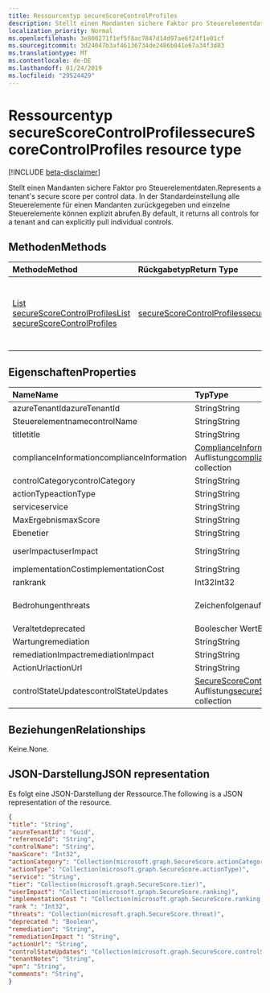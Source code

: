 ```yaml
---
title: Ressourcentyp secureScoreControlProfiles
description: Stellt einen Mandanten sichere Faktor pro Steuerelementdaten. In der Standardeinstellung alle Steuerelemente für einen Mandanten zurückgegeben und einzelne Steuerelemente können explizit abrufen.
localization_priority: Normal
ms.openlocfilehash: 3e800271f1ef5f8ac7847d14d97ae6f24f1e01cf
ms.sourcegitcommit: 3d24047b3af46136734de2486b041e67a34f3d83
ms.translationtype: MT
ms.contentlocale: de-DE
ms.lasthandoff: 01/24/2019
ms.locfileid: "29524429"
---
```

# <a name="securescorecontrolprofiles-resource-type"></a><span data-ttu-id="e5e59-104">Ressourcentyp secureScoreControlProfiles</span><span class="sxs-lookup"><span data-stu-id="e5e59-104">secureScoreControlProfiles resource type</span></span>

[!INCLUDE [beta-disclaimer](../../includes/beta-disclaimer.md)]

<span data-ttu-id="e5e59-105">Stellt einen Mandanten sichere Faktor pro Steuerelementdaten.</span><span class="sxs-lookup"><span data-stu-id="e5e59-105">Represents a tenant's secure score per control data.</span></span> <span data-ttu-id="e5e59-106">In der Standardeinstellung alle Steuerelemente für einen Mandanten zurückgegeben und einzelne Steuerelemente können explizit abrufen.</span><span class="sxs-lookup"><span data-stu-id="e5e59-106">By default, it returns all controls for a tenant and can explicitly pull individual controls.</span></span>


## <a name="methods"></a><span data-ttu-id="e5e59-107">Methoden</span><span class="sxs-lookup"><span data-stu-id="e5e59-107">Methods</span></span>

| <span data-ttu-id="e5e59-108">Methode</span><span class="sxs-lookup"><span data-stu-id="e5e59-108">Method</span></span>   | <span data-ttu-id="e5e59-109">Rückgabetyp</span><span class="sxs-lookup"><span data-stu-id="e5e59-109">Return Type</span></span>|<span data-ttu-id="e5e59-110">Beschreibung</span><span class="sxs-lookup"><span data-stu-id="e5e59-110">Description</span></span>|
|:---------------|:--------|:----------|
|[<span data-ttu-id="e5e59-111">List secureScoreControlProfiles</span><span class="sxs-lookup"><span data-stu-id="e5e59-111">List secureScoreControlProfiles</span></span>](../api/securescorecontrolprofiles-list.md) | [<span data-ttu-id="e5e59-112">secureScoreControlProfiles</span><span class="sxs-lookup"><span data-stu-id="e5e59-112">secureScoreControlProfiles</span></span>](securescorecontrolprofiles.md) |<span data-ttu-id="e5e59-113">Lesen Sie Eigenschaften und Metadaten eines SecureScoreControlProfiles-Objekts.</span><span class="sxs-lookup"><span data-stu-id="e5e59-113">Read properties and metadata of a secureScoreControlProfiles object.</span></span>|


## <a name="properties"></a><span data-ttu-id="e5e59-114">Eigenschaften</span><span class="sxs-lookup"><span data-stu-id="e5e59-114">Properties</span></span>

|<span data-ttu-id="e5e59-115">Name</span><span class="sxs-lookup"><span data-stu-id="e5e59-115">Name</span></span> |<span data-ttu-id="e5e59-116">Typ</span><span class="sxs-lookup"><span data-stu-id="e5e59-116">Type</span></span> |<span data-ttu-id="e5e59-117">Beschreibung</span><span class="sxs-lookup"><span data-stu-id="e5e59-117">Description</span></span> |
|:--|:--|:--|
|   <span data-ttu-id="e5e59-118">azureTenantId</span><span class="sxs-lookup"><span data-stu-id="e5e59-118">azureTenantId</span></span>   |   <span data-ttu-id="e5e59-119">String</span><span class="sxs-lookup"><span data-stu-id="e5e59-119">String</span></span>  |   <span data-ttu-id="e5e59-120">GUID-Zeichenfolge für Mandanten-ID ein.</span><span class="sxs-lookup"><span data-stu-id="e5e59-120">GUID string for tenant ID.</span></span>  |
|   <span data-ttu-id="e5e59-121">Steuerelementname</span><span class="sxs-lookup"><span data-stu-id="e5e59-121">controlName</span></span> |   <span data-ttu-id="e5e59-122">String</span><span class="sxs-lookup"><span data-stu-id="e5e59-122">String</span></span>  |   <span data-ttu-id="e5e59-123">Name des Steuerelements.</span><span class="sxs-lookup"><span data-stu-id="e5e59-123">Name of the control.</span></span> |
|   <span data-ttu-id="e5e59-124">title</span><span class="sxs-lookup"><span data-stu-id="e5e59-124">title</span></span>   |   <span data-ttu-id="e5e59-125">String</span><span class="sxs-lookup"><span data-stu-id="e5e59-125">String</span></span>  |   <span data-ttu-id="e5e59-126">Titel des Steuerelements.</span><span class="sxs-lookup"><span data-stu-id="e5e59-126">Title of the control.</span></span>   |
| <span data-ttu-id="e5e59-127">complianceInformation</span><span class="sxs-lookup"><span data-stu-id="e5e59-127">complianceInformation</span></span> | <span data-ttu-id="e5e59-128">[ComplianceInformation](complianceinformation.md) -Auflistung</span><span class="sxs-lookup"><span data-stu-id="e5e59-128">[complianceInformation](complianceinformation.md) collection</span></span> | <span data-ttu-id="e5e59-129">Die Auflistung der Informationen im Zusammenhang mit Compliance secure Score-Steuerelement</span><span class="sxs-lookup"><span data-stu-id="e5e59-129">The collection of compliance information associated with secure score control</span></span> |
|   <span data-ttu-id="e5e59-130">controlCategory</span><span class="sxs-lookup"><span data-stu-id="e5e59-130">controlCategory</span></span> |   <span data-ttu-id="e5e59-131">String</span><span class="sxs-lookup"><span data-stu-id="e5e59-131">String</span></span>  |   <span data-ttu-id="e5e59-132">Steuerelement-Aktionskategorie (Konto, Daten, Gerät, Apps, Infrastruktur).</span><span class="sxs-lookup"><span data-stu-id="e5e59-132">Control action category (Account, Data, Device, Apps, Infrastructure).</span></span>  |
|   <span data-ttu-id="e5e59-133">actionType</span><span class="sxs-lookup"><span data-stu-id="e5e59-133">actionType</span></span>  |   <span data-ttu-id="e5e59-134">String</span><span class="sxs-lookup"><span data-stu-id="e5e59-134">String</span></span>  |   <span data-ttu-id="e5e59-135">Steuerelementtyp Aktion (Config überprüfen, Verhalten).</span><span class="sxs-lookup"><span data-stu-id="e5e59-135">Control action type (Config, Review, Behavior).</span></span> |
|   <span data-ttu-id="e5e59-136">service</span><span class="sxs-lookup"><span data-stu-id="e5e59-136">service</span></span> |   <span data-ttu-id="e5e59-137">String</span><span class="sxs-lookup"><span data-stu-id="e5e59-137">String</span></span>  |   <span data-ttu-id="e5e59-138">Dienst, der das Steuerelement (Exchange, Sharepoint, Azure AD) besitzt.</span><span class="sxs-lookup"><span data-stu-id="e5e59-138">Service that owns the control (Exchange, Sharepoint, Azure AD).</span></span> |
|   <span data-ttu-id="e5e59-139">MaxErgebnis</span><span class="sxs-lookup"><span data-stu-id="e5e59-139">maxScore</span></span> |  <span data-ttu-id="e5e59-140">String</span><span class="sxs-lookup"><span data-stu-id="e5e59-140">String</span></span>  |   <span data-ttu-id="e5e59-141">Aktuelle abgerufen max Score am angegebenen Datum.</span><span class="sxs-lookup"><span data-stu-id="e5e59-141">Current obtained max score on specified date.</span></span>   |
|   <span data-ttu-id="e5e59-142">Ebene</span><span class="sxs-lookup"><span data-stu-id="e5e59-142">tier</span></span> |  <span data-ttu-id="e5e59-143">String</span><span class="sxs-lookup"><span data-stu-id="e5e59-143">String</span></span>  |   <span data-ttu-id="e5e59-144">Steuerelement-Tier (Quad-Core, mehrstufige im Detail, erweiterte.)</span><span class="sxs-lookup"><span data-stu-id="e5e59-144">Control tier (Core, Defense in Depth, Advanced.)</span></span>    |
|   <span data-ttu-id="e5e59-145">userImpact</span><span class="sxs-lookup"><span data-stu-id="e5e59-145">userImpact</span></span> |    <span data-ttu-id="e5e59-146">String</span><span class="sxs-lookup"><span data-stu-id="e5e59-146">String</span></span>  | <span data-ttu-id="e5e59-147">Beeinträchtigung für die Benutzer Implementieren von Steuerelement (niedrig, Mittel, hoch).</span><span class="sxs-lookup"><span data-stu-id="e5e59-147">User impact of implementing control (low, moderate, high).</span></span>    |
|   <span data-ttu-id="e5e59-148">implementationCost</span><span class="sxs-lookup"><span data-stu-id="e5e59-148">implementationCost</span></span> |    <span data-ttu-id="e5e59-149">String</span><span class="sxs-lookup"><span data-stu-id="e5e59-149">String</span></span>  |   <span data-ttu-id="e5e59-150">Ressourcenkosten Implemmentating-Steuerelements (niedrig, Mittel, hoch).</span><span class="sxs-lookup"><span data-stu-id="e5e59-150">Resource cost of implemmentating control (low, moderate, high).</span></span> |
|   <span data-ttu-id="e5e59-151">rank</span><span class="sxs-lookup"><span data-stu-id="e5e59-151">rank</span></span> |  <span data-ttu-id="e5e59-152">Int32</span><span class="sxs-lookup"><span data-stu-id="e5e59-152">Int32</span></span>   |   <span data-ttu-id="e5e59-153">Microsoft Stapel ranking des Steuerelements.</span><span class="sxs-lookup"><span data-stu-id="e5e59-153">Microsoft's stack ranking of control.</span></span>   |
|   <span data-ttu-id="e5e59-154">Bedrohungen</span><span class="sxs-lookup"><span data-stu-id="e5e59-154">threats</span></span> |   <span data-ttu-id="e5e59-155">Zeichenfolgenauflistung</span><span class="sxs-lookup"><span data-stu-id="e5e59-155">String Collection</span></span>   |   <span data-ttu-id="e5e59-156">Liste der Bedrohungen für das Steuerelement reduziert (AccountBreach, DataDeletion, DataExfiltration, DataSpillage, ElevationOfPrivilege, MaliciousInsider, PasswordCracking, PhishingOrWhaling, spoofing).</span><span class="sxs-lookup"><span data-stu-id="e5e59-156">List of threats the control mitigates (accountBreach,dataDeletion,dataExfiltration,dataSpillage,elevationOfPrivilege,maliciousInsider,passwordCracking,phishingOrWhaling,spoofing).</span></span> |
|   <span data-ttu-id="e5e59-157">Veraltet</span><span class="sxs-lookup"><span data-stu-id="e5e59-157">deprecated</span></span> |    <span data-ttu-id="e5e59-158">Boolescher Wert</span><span class="sxs-lookup"><span data-stu-id="e5e59-158">Boolean</span></span> |   <span data-ttu-id="e5e59-159">Flag, das angibt, ob ein Steuerelement abgeschrieben wird.</span><span class="sxs-lookup"><span data-stu-id="e5e59-159">Flag to indicate if a control is depreciated.</span></span>   |
|   <span data-ttu-id="e5e59-160">Wartung</span><span class="sxs-lookup"><span data-stu-id="e5e59-160">remediation</span></span> |   <span data-ttu-id="e5e59-161">String</span><span class="sxs-lookup"><span data-stu-id="e5e59-161">String</span></span>  |   <span data-ttu-id="e5e59-162">Beschreibung, wie das Steuerelement helfen warten.</span><span class="sxs-lookup"><span data-stu-id="e5e59-162">Description of what the control will help remediate.</span></span> |
|   <span data-ttu-id="e5e59-163">remediationImpact</span><span class="sxs-lookup"><span data-stu-id="e5e59-163">remediationImpact</span></span> | <span data-ttu-id="e5e59-164">String</span><span class="sxs-lookup"><span data-stu-id="e5e59-164">String</span></span>  |   <span data-ttu-id="e5e59-165">Beschreibung der Auswirkung auf den Benutzer von der Wartung.</span><span class="sxs-lookup"><span data-stu-id="e5e59-165">Description of the impact on users of the remediation.</span></span> |
|   <span data-ttu-id="e5e59-166">ActionUrl</span><span class="sxs-lookup"><span data-stu-id="e5e59-166">actionUrl</span></span> | <span data-ttu-id="e5e59-167">String</span><span class="sxs-lookup"><span data-stu-id="e5e59-167">String</span></span>  |   <span data-ttu-id="e5e59-168">URL zu, in dem das Steuerelement verarbeitet werden kann.</span><span class="sxs-lookup"><span data-stu-id="e5e59-168">URL to where the control can be actioned.</span></span> |
|   <span data-ttu-id="e5e59-169">controlStateUpdates</span><span class="sxs-lookup"><span data-stu-id="e5e59-169">controlStateUpdates</span></span> |   <span data-ttu-id="e5e59-170">[SecureScoreControlStateUpdate](securescorecontrolstateupdate.md) -Auflistung</span><span class="sxs-lookup"><span data-stu-id="e5e59-170">[secureScoreControlStateUpdate](securescorecontrolstateupdate.md)   collection</span></span> |    <span data-ttu-id="e5e59-171">Kennzeichnung, die angibt, für der Mandanten ein Steuerelement markiert wurde (ignorieren, ThirdParty, überprüft) (unterstützt [Aktualisieren](../api/securescorecontrolprofiles-update.md)).</span><span class="sxs-lookup"><span data-stu-id="e5e59-171">Flag to indicate where the tenant has marked a control (ignore, thirdParty, reviewed) (supports [update](../api/securescorecontrolprofiles-update.md)).</span></span> |

## <a name="relationships"></a><span data-ttu-id="e5e59-172">Beziehungen</span><span class="sxs-lookup"><span data-stu-id="e5e59-172">Relationships</span></span>

<span data-ttu-id="e5e59-173">Keine.</span><span class="sxs-lookup"><span data-stu-id="e5e59-173">None.</span></span>

## <a name="json-representation"></a><span data-ttu-id="e5e59-174">JSON-Darstellung</span><span class="sxs-lookup"><span data-stu-id="e5e59-174">JSON representation</span></span>

<span data-ttu-id="e5e59-175">Es folgt eine JSON-Darstellung der Ressource.</span><span class="sxs-lookup"><span data-stu-id="e5e59-175">The following is a JSON representation of the resource.</span></span>

<!-- {
  "blockType": "resource",
  "optionalProperties": [

  ],
  "@odata.type": "microsoft.graph.secureScores"
}-->

```json
{
"title": "String", 
"azureTenantId": "Guid", 
"referenceId": "String", 
"controlName": "String", 
"maxScore": "Int32",
"actionCategory": "Collection(microsoft.graph.SecureScore.actionCategory)",
"actionType": "Collection(microsoft.graph.SecureScore.actionType)",
"service": "String",
"tier": "Collection(microsoft.graph.SecureScore.tier)",
"userImpact": "Collection(microsoft.graph.SecureScore.ranking)",
"implementationCost ": "Collection(microsoft.graph.SecureScore.ranking)",
"rank ": "Int32",
"threats": "Collection(microsoft.graph.SecureScore.threat)",
"deprecated ": "Boolean",
"remediation": "String",
"remediationImpact ": "String",
"actionUrl": "String",
"controlStateUpdates": "Collection(microsoft.graph.SecureScore.controlStateUpdates)",
"tenantNotes": "String",
"upn": "String",
"comments": "String",
}


```


<!--
{
  "type": "#page.annotation",
  "description": "secureScoreControlProfiles resource",
  "keywords": "",
  "section": "documentation",
  "tocPath": "",
  "suppressions": [
    "Error: /api-reference/beta/resources/securescorecontrolprofiles.md:\r\n      Exception processing links.\r\n    System.ArgumentException: Link Definition was null. Link text: !INCLUDE [beta-disclaimer](../../includes/beta-disclaimer.md)\r\n      at ApiDoctor.Validation.DocFile.get_LinkDestinations()\r\n      at ApiDoctor.Validation.DocSet.ValidateLinks(Boolean includeWarnings, String[] relativePathForFiles, IssueLogger issues, Boolean requireFilenameCaseMatch, Boolean printOrphanedFiles)"
  ]
}
-->
